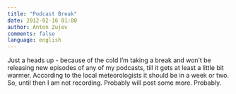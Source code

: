```yaml
---
title: "Podcast Break"
date: 2012-02-16 01:00
author: Anton Zujev
comments: false
language: english
---
```


Just a heads up - because of the cold I’m taking a break and won’t be releasing new episodes of any of my podcasts, till it gets at least a little bit warmer. According to the local meteorologists it should be in a week or two. So, until then I am not recording. Probably will post some more. Probably.